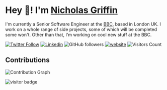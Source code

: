 # Hey 👋! I'm [Nicholas Griffin](https://nicholasgriffin.dev)

I'm currently a Senior Software Engineer at the [BBC](http://github.com/bbc), based in London UK. I work on a whole range of side projects, some of which will be completed some won't. Other than that, I'm working on cool new stuff at the BBC.

[![Twitter Follow](https://img.shields.io/twitter/follow/ngriffin_uk?label=Follow)](https://twitter.com/intent/follow?screen_name=ngriffin_uk)
[![Linkedin](https://img.shields.io/badge/-@nicholasgriffin-0077B5?style=flat-square&amp;labelColor=0077B5&amp;logo=LinkedIn&amp;link=https://www.linkedin.com/in/nicholasgriffin-gb/)](https://www.linkedin.com/in/nicholasgriffin-gb/)
![GitHub followers](https://img.shields.io/github/followers/nicholasgriffintn?label=Follow&style=social)
[![website](https://img.shields.io/badge/Website-46a2f1.svg?&style=flat-square&logo=Google-Chrome&logoColor=white&link=https://nicholasgriffin.dev/)](https://nicholasgriffin.dev/)
![Visitors Count](https://visitor-badge.glitch.me/badge?page_id=nicholasgriffintn.nicholasgriffintn)

## Contributions

![Contribution Graph](https://nicholasgriffintn.github.io/nicholasgriffintn/github-contribution-snake.svg)

![visitor badge](https://visitor-badge.glitch.me/badge?page_id=nicholasgriffintn.visitor-badge)

